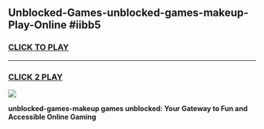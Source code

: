 
## Unblocked-Games-unblocked-games-makeup-Play-Online #iibb5
<h3>
<a href="https://news.freeplayer.one?title=unblocked-games-makeup&ref=3">CLICK TO PLAY</a></h3>
<hr>

<h3>
<a href="https://news.freeplayer.one?title=unblocked-games-makeup&ref=3">CLICK 2 PLAY</a>
  
</h3>

<a href="https://news.freeplayer.one?title=unblocked-games-makeup&ref=3"><img src="https://clearcache.store/games.png"></a>


**unblocked-games-makeup games unblocked: Your Gateway to Fun and Accessible Online Gaming**

